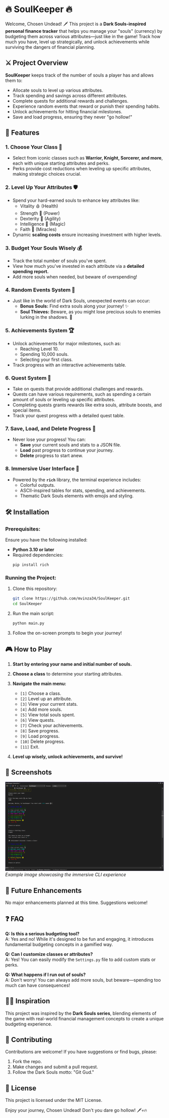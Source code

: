 ﻿# **🔥 SoulKeeper 🔥**  

Welcome, Chosen Undead! 🗡️ This project is a **Dark Souls-inspired personal finance tracker** that helps you manage your "souls" (currency) by budgeting them across various attributes—just like in the game! Track how much you have, level up strategically, and unlock achievements while surviving the dangers of financial planning.  

## **⚔️ Project Overview**  

**SoulKeeper** keeps track of the number of souls a player has and allows them to:  
- Allocate souls to level up various attributes.  
- Track spending and savings across different attributes.  
- Complete quests for additional rewards and challenges.
- Experience random events that reward or punish their spending habits.  
- Unlock achievements for hitting financial milestones.  
- Save and load progress, ensuring they never "go hollow!"  

## **📜 Features**  

### **1. Choose Your Class** 🏹  
- Select from iconic classes such as **Warrior, Knight, Sorcerer, and more**, each with unique starting attributes and perks.  
- Perks provide cost reductions when leveling up specific attributes, making strategic choices crucial.  

### **2. Level Up Your Attributes** 🛡️  
- Spend your hard-earned souls to enhance key attributes like:  
  - Vitality 🩸 (Health)  
  - Strength 💪 (Power)  
  - Dexterity 🏃 (Agility)  
  - Intelligence 🧠 (Magic)  
  - Faith 🙏 (Miracles)  
- Dynamic **scaling costs** ensure increasing investment with higher levels.  

### **3. Budget Your Souls Wisely** 💰  
- Track the total number of souls you've spent.  
- View how much you've invested in each attribute via a **detailed spending report.**  
- Add more souls when needed, but beware of overspending!  

### **4. Random Events System** 🎲  
- Just like in the world of Dark Souls, unexpected events can occur:  
  - **Bonus Souls:** Find extra souls along your journey! ✨  
  - **Soul Thieves:** Beware, as you might lose precious souls to enemies lurking in the shadows. 👻  

### **5. Achievements System** 🏆  
- Unlock achievements for major milestones, such as:  
  - Reaching Level 10.  
  - Spending 10,000 souls.  
  - Selecting your first class.  
- Track progress with an interactive achievements table.  

### **6. Quest System** 📜  
- Take on quests that provide additional challenges and rewards.  
- Quests can have various requirements, such as spending a certain amount of souls or leveling up specific attributes.  
- Completing quests grants rewards like extra souls, attribute boosts, and special items.  
- Track your quest progress with a detailed quest table.

### **7. Save, Load, and Delete Progress** 📂  
- Never lose your progress! You can:  
  - **Save** your current souls and stats to a JSON file.  
  - **Load** past progress to continue your journey.  
  - **Delete** progress to start anew.  

### **8. Immersive User Interface** 🎨  
- Powered by the **`rich`** library, the terminal experience includes:  
  - Colorful outputs.  
  - ASCII-inspired tables for stats, spending, and achievements.  
  - Thematic Dark Souls elements with emojis and styling.  

## **🛠️ Installation**  

### **Prerequisites:**  
Ensure you have the following installed:  
- **Python 3.10 or later**  
- Required dependencies:  
  ```bash
  pip install rich
  ```

### **Running the Project:**  
1. Clone this repository:  
   ```bash
   git clone https://github.com/mvinza34/SoulKeeper.git
   cd SoulKeeper
   ```  
2. Run the main script:  
   ```bash
   python main.py
   ```  
3. Follow the on-screen prompts to begin your journey!  

## **🎮 How to Play**  

1. **Start by entering your name and initial number of souls.**  
2. **Choose a class** to determine your starting attributes.  
3. **Navigate the main menu:**  
   - `[1]` Choose a class.  
   - `[2]` Level up an attribute.  
   - `[3]` View your current stats.  
   - `[4]` Add more souls.  
   - `[5]` View total souls spent.  
   - `[6]` View quests.
   - `[7]` Check your achievements.  
   - `[8]` Save progress.  
   - `[9]` Load progress.  
   - `[10]` Delete progress.  
   - `[11]` Exit.  

4. **Level up wisely, unlock achievements, and survive!**  

## **📸 Screenshots**  

![SoulKeeper Screenshot](./screenshots/soulkeeper_interface.PNG)  
_Example image showcasing the immersive CLI experience_  

## **🚀 Future Enhancements**  

No major enhancements planned at this time. Suggestions welcome!

## **❓ FAQ**  

**Q: Is this a serious budgeting tool?**  
A: Yes and no! While it's designed to be fun and engaging, it introduces fundamental budgeting concepts in a gamified way.  

**Q: Can I customize classes or attributes?**  
A: Yes! You can easily modify the `Settings.py` file to add custom stats or perks.  

**Q: What happens if I run out of souls?**  
A: Don't worry! You can always add more souls, but beware—spending too much can have consequences!  

## **🧙‍♂️ Inspiration**  

This project was inspired by the **Dark Souls series**, blending elements of the game with real-world financial management concepts to create a unique budgeting experience.  

## **🤝 Contributing**  

Contributions are welcome! If you have suggestions or find bugs, please:  
1. Fork the repo.  
2. Make changes and submit a pull request.  
3. Follow the Dark Souls motto: "Git Gud."  

## **📜 License**  
This project is licensed under the MIT License.  


Enjoy your journey, Chosen Undead! Don't you dare go hollow! 🗡️💀🔥  